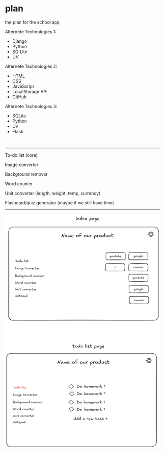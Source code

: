 # plan
the plan for the school app

Alternete Technologies 1:
- Django 
- Python
- SQ Lite
- UV

Alternete Technologies 2:
- HTML
- CSS
- JavaScript
- LocalStorage API
- GitHub 

Alternete Technologies 3:
- SQLite
- Python
- Uv 
- Flask
<br>

---

To-do list (core)

Image converter

Background remover 

Word counter

Unit converter (length, weight, temp, currency)

Flashcard/quiz generator (maybe if we still have time)

---

![pic](image.png)
